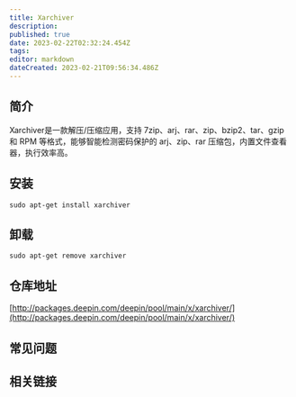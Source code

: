 ```yaml
---
title: Xarchiver
description: 
published: true
date: 2023-02-22T02:32:24.454Z
tags: 
editor: markdown
dateCreated: 2023-02-21T09:56:34.486Z
---
```


## 简介

Xarchiver是一款解压/压缩应用，支持 7zip、arj、rar、zip、bzip2、tar、gzip 和 RPM 等格式，能够智能检测密码保护的 arj、zip、rar 压缩包，内置文件查看器，执行效率高。

## 安装

`sudo apt-get install xarchiver`

## 卸载

`sudo apt-get remove xarchiver`

## 仓库地址

[http://packages.deepin.com/deepin/pool/main/x/xarchiver/](http://packages.deepin.com/deepin/pool/main/x/xarchiver/)

## 常见问题

## 相关链接
